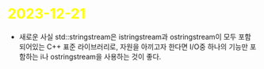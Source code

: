 # <span style="color:yellow">2023-12-21</span>

- 새로운 사실
std::stringstream은 istringstream과 ostringstream이 모두 포함되어있는 C++ 표준 라이브러리로, 자원을 아끼고자 한다면 I/O중 하나의 기능만 포함하는 i나 ostringstream을 사용하는 것이 좋다.

